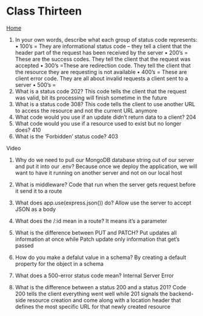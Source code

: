 # Class Thirteen

[Home](https://daviey52.github.io/reading-notes/)

1. In your own words, describe what each group of status code represents:
• 100’s = They are informational status code – they tell a client that the header part of the request has been received by the server
• 200’s = These are the success codes. They tell the client that the request was accepted
• 300’s =These are redirection code. They tell the client that the resource they are requesting is not available
• 400’s = These are client error code. They are all about invalid requests a client sent to a server
• 500’s =
2. What is a status code 202?
 This code tells the client that the request was valid, bit its processing will finish sometime in the future
3. What is a status code 308?
 This code tells the client to use another URL to access the resource and not the current URL anymore
4. What code would you use if an update didn’t return data to a client?
204
5. What code would you use if a resource used to exist but no longer does?
410
6. What is the ‘Forbidden’ status code?
403

Video

1. Why do we need to pull our MongoDB database string out of our server and put it into our .env?
  Because once we deploy the application, we will want to have it running on another server and not on our local host
2. What is middleware?
Code that run when the server gets request before it send it to a route
3. What does app.use(express.json()) do?
Allow use the server to accept JSON as a body
4. What does the /:id mean in a route?
It means it’s a parameter
5. What is the difference between PUT and PATCH?
Put updates all information at once while Patch update only information that get’s passed
6. How do you make a defalut value in a schema?
By creating a default property for the object in a schema

7. What does a 500-error status code mean?
Internal Server Error
8. What is the difference between a status 200 and a status 201?
Code 200 tells the client everything went well while 201 signals the backend-side resource creation and come along with a location header that defines the most specific URL for that newly created resource
